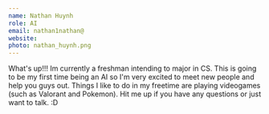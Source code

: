 ```yaml
---
name: Nathan Huynh
role: AI
email: nathan1nathan@
website: 
photo: nathan_huynh.png
---
```

What's up!!! Im currently a freshman intending to major in CS. This is going to be my first time being an AI so I'm very excited to meet new people and help you guys out. Things I like to do in my freetime are playing videogames (such as Valorant and Pokemon). Hit me up if you have any questions or just want to talk. :D
